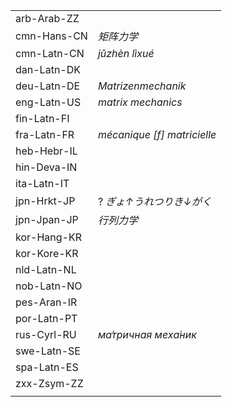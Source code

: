 | | |
|-|-|
| arb-Arab-ZZ |  |
| cmn-Hans-CN | _矩阵力学_ |
| cmn-Latn-CN | _jǔzhèn lìxué_ |
| dan-Latn-DK |  |
| deu-Latn-DE | _Matrizenmechanik_ |
| eng-Latn-US | _matrix mechanics_ |
| fin-Latn-FI |  |
| fra-Latn-FR | _mécanique [f] matricielle_ |
| heb-Hebr-IL |  |
| hin-Deva-IN |  |
| ita-Latn-IT |  |
| jpn-Hrkt-JP | ? _ぎょ↑うれつりき↓がく_ |
| jpn-Jpan-JP | _行列力学_ |
| kor-Hang-KR |  |
| kor-Kore-KR |  |
| nld-Latn-NL |  |
| nob-Latn-NO |  |
| pes-Aran-IR |  |
| por-Latn-PT |  |
| rus-Cyrl-RU | _ма́тричная меха́ник_ |
| swe-Latn-SE |  |
| spa-Latn-ES |  |
| zxx-Zsym-ZZ |  |
|  |  |
